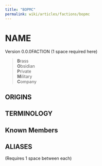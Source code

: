 ```yaml
---
title: "BOPMC"
permalink: wiki/articles/factions/bopmc
---
```

# NAME
<span class="version"> Version 0.0.0</span><span class="faction">FACTION</span> 
(1 space required here)
> **B**rass
> <br class="blockbreak">
> **O**bsidian
> <br class="blockbreak">
> **P**rivate
> <br class="blockbreak">
> **M**ilitary
> <br class="blockbreak">
> **C**ompany

## ORIGINS

## TERMINOLOGY

## Known Members

## ALIASES
(Requires 1 space between each)